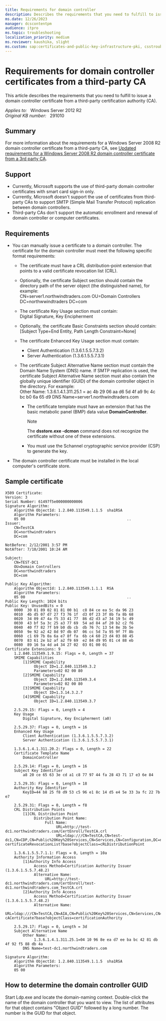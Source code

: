 ```yaml
---
title: Requirements for domain controller
description: Describes the requirements that you need to fulfill to issue a domain controller certificate from a third-party certification authority (CA).
ms.date: 12/26/2023
manager: dcscontentpm
audience: itpro
ms.topic: troubleshooting
localization_priority: medium
ms.reviewer: kaushika, slight
ms.custom: sap:certificates-and-public-key-infrastructure-pki, csstroubleshoot
---
```

# Requirements for domain controller certificates from a third-party CA

This article describes the requirements that you need to fulfill to issue a domain controller certificate from a third-party certification authority (CA).

_Applies to:_ &nbsp; Windows Server 2012 R2  
_Original KB number:_ &nbsp; 291010

## Summary

For more information about the requirements for a Windows Server 2008 R2 domain controller certificate from a third-party CA, see [Updated requirements for a Windows Server 2008 R2 domain controller certificate from a 3rd party CA](https://social.technet.microsoft.com/wiki/contents/articles/3824.updated-requirements-for-a-windows-server-2008-r2-domain-controller-certificate-from-a-3rd-party-ca.aspx).

## Support

- Currently, Microsoft supports the use of third-party domain controller certificates with smart card sign-in only.
- Currently, Microsoft doesn't support the use of certificates from third-party CAs to support SMTP (Simple Mail Transfer Protocol) replication between domain controllers.
- Third-party CAs don't support the automatic enrollment and renewal of domain controller or computer certificates.

## Requirements

- You can manually issue a certificate to a domain controller. The certificate for the domain controller must meet the following specific format requirements:
  - The certificate must have a CRL distribution-point extension that points to a valid certificate revocation list (CRL).
  - Optionally, the certificate Subject section should contain the directory path of the server object (the distinguished name), for example:  
      CN=server1.northwindtraders.com OU=Domain Controllers DC=northwwindtraders DC=com

  - The certificate Key Usage section must contain:  
      Digital Signature, Key Encipherment

  - Optionally, the certificate Basic Constraints section should contain:  
      [Subject Type=End Entity, Path Length Constraint=None]

  - The certificate Enhanced Key Usage section must contain:
    - Client Authentication (1.3.6.1.5.5.7.3.2)
    - Server Authentication (1.3.6.1.5.5.7.3.1)
  - The certificate Subject Alternative Name section must contain the Domain Name System (DNS) name. If SMTP replication is used, the certificate Subject Alternative Name section must also contain the globally unique identifier (GUID) of the domain controller object in the directory. For example:  
      Other Name: 1.3.6.1.4.1.311.25.1 = ac 4b 29 06 aa d6 5d 4f a9 9c 4c bc b0 6a 65 d9 DNS Name=server1.northwindtraders.com

    - The certificate template must have an extension that has the basic metabolic panel (BMP) data value **DomainController**.

      > [!NOTE]
      > The **dsstore.exe -dcmon** command does not recognize the certificate without one of these extensions.
    - You must use the Schannel cryptographic service provider (CSP) to generate the key.
- The domain controller certificate must be installed in the local computer's certificate store.

## Sample certificate

```console
X509 Certificate:
Version: 3
Serial Number: 61497f5e000000000006
Signature Algorithm:
    Algorithm ObjectId: 1.2.840.113549.1.1.5  sha1RSA
    Algorithm Parameters:
    05 00                                              ..
Issuer:
    CN=TestCA
    DC=northwindtraders
    DC=com

NotBefore: 2/12/2001 3:57 PM
NotAfter: 7/10/2001 10:24 AM

Subject:
    CN=TEST-DC1
    OU=Domain Controllers
    DC=northwindtraders
    DC=com

Public Key Algorithm:
    Algorithm ObjectId: 1.2.840.113549.1.1.1  RSA
    Algorithm Parameters:
    05 00                                              ..
Public Key Length: 1024 bits
Public Key: UnusedBits = 0
    0000  30 81 89 02 81 81 00 b1  c8 84 ce ea 5c da 96 23
    0010  4b d5 07 d7 27 f3 76 1f  d3 0f 23 3f 8b fa 8b 68
    0020  34 09 47 4a f5 33 41 77  86 d2 d3 a7 34 19 5c 49
    0030  43 bf 5a 3c 25 a3 77 69  54 ad 84 af 20 b2 c2 f6
    0040  40 f7 82 7f b9 b0 db cb  db 76 7c 13 54 8e 3b 5e
    0050  9e 92 a2 42 8d 97 db 07  06 cc 5d 7a 95 9f 7f 8b
    0060  c1 69 7b 0a 6a e7 8f fa  6b c4 60 23 d4 03 88 45
    0070  83 61 2e b2 af a2 f9 69  e2 84 d9 95 01 c4 88 eb
    0080  89 16 5a 4d a4 34 27 02  03 01 00 01
Certificate Extensions: 9
    1.2.840.113549.1.9.15: Flags = 0, Length = 37
    SMIME Capabilities
        [1]SMIME Capability
             Object ID=1.2.840.113549.3.2
             Parameters=02 02 00 80
        [2]SMIME Capability
             Object ID=1.2.840.113549.3.4
             Parameters=02 02 00 80
        [3]SMIME Capability
             Object ID=1.3.14.3.2.7
        [4]SMIME Capability
             Object ID=1.2.840.113549.3.7

    2.5.29.15: Flags = 0, Length = 4
    Key Usage
        Digital Signature, Key Encipherment (a0)

    2.5.29.37: Flags = 0, Length = 16
    Enhanced Key Usage
        Client Authentication (1.3.6.1.5.5.7.3.2)
        Server Authentication (1.3.6.1.5.5.7.3.1)

    1.3.6.1.4.1.311.20.2: Flags = 0, Length = 22
    Certificate Template Name
        DomainController

    2.5.29.14: Flags = 0, Length = 16
    Subject Key Identifier
        a8 20 ce 65 63 3e cd a1 c8 77 97 44 fa 28 43 71 17 e3 6e 84

    2.5.29.35: Flags = 0, Length = 18
    Authority Key Identifier
        KeyID=44 b8 25 f8 d9 53 c5 96 e1 8c 14 d5 e4 5e 33 3a fc 22 7b e7

    2.5.29.31: Flags = 0, Length = f8
    CRL Distribution Points
        [1]CRL Distribution Point
             Distribution Point Name:
                  Full Name:
                       URL=http://test-dc1.northwindtraders.com/CertEnroll/TestCA.crl
                       URL=ldap:///CN=TestCA,CN=test-dc1,CN=CDP,CN=Public%20Key%20Services,CN=Services,CN=Configuration,DC=northwindtraders,DC=com?certificateRevocationList?base?objectClass=cRLDistributionPoint

    1.3.6.1.5.5.7.1.1: Flags = 0, Length = 10a
    Authority Information Access
        [1]Authority Info Access
             Access Method=Certification Authority Issuer (1.3.6.1.5.5.7.48.2)
             Alternative Name:
                  URL=http://test-dc1.northwindtraders.com/CertEnroll/test-dc1.northwindtraders.com_TestCA.crt
        [2]Authority Info Access
             Access Method=Certification Authority Issuer (1.3.6.1.5.5.7.48.2)
             Alternative Name:
                  URL=ldap:///CN=TestCA,CN=AIA,CN=Public%20Key%20Services,CN=Services,CN=Configuration,DC=northwindtraders,DC=com?cACertificate?base?objectClass=certificationAuthority

    2.5.29.17: Flags = 0, Length = 3d
    Subject Alternative Name
        Other Name:
             1.3.6.1.4.1.311.25.1=04 10 96 8e ea d7 ee ba bc 42 81 db 4f 92 f5 88 db 4a
        DNS Name=test-dc1.northwindtraders.com

Signature Algorithm:
    Algorithm ObjectId: 1.2.840.113549.1.1.5  sha1RSA
    Algorithm Parameters:
    05 00
```

## How to determine the domain controller GUID

Start Ldp.exe and locate the domain-naming context. Double-click the name of the domain controller that you want to view. The list of attributes for that object contains "Object GUID" followed by a long number. The number is the GUID for that object.
